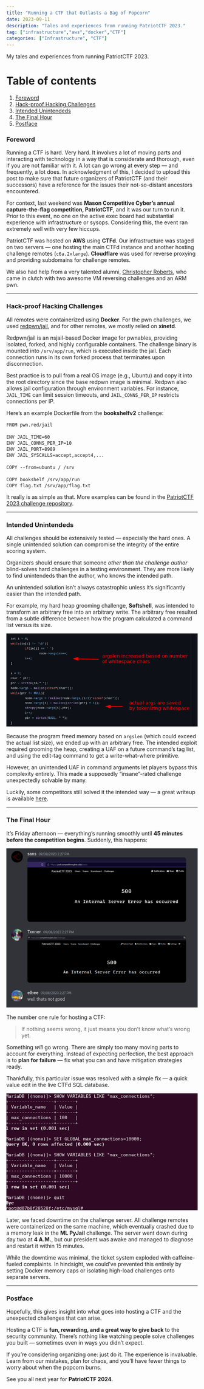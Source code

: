 ```yaml
---
title: "Running a CTF that Outlasts a Bag of Popcorn"
date: 2023-09-11
description: "Tales and experiences from running PatriotCTF 2023."
tag: ["infrastructure","aws","docker","CTF"]
categories: ["Infrastructure", "CTF"]
---
```


My tales and experiences from running PatriotCTF 2023.
<!--more-->

# Table of contents
1. [Foreword](#foreword)
2. [Hack-proof Hacking Challenges](#containerization)
3. [Intended Unintendeds](#integrity)
4. [The Final Hour](#popcorn)
5. [Postface](#postface)

<a name="foreword"></a>
### Foreword

Running a CTF is hard. Very hard. It involves a lot of moving parts and interacting with technology in a way that is considerate and thorough, even if you are not familiar with it.
A lot can go wrong at every step — and frequently, a lot does. In acknowledgment of this, I decided to upload this post to make sure that future organizers of PatriotCTF (and their successors) have a reference for the issues their not-so-distant ancestors encountered.

For context, last weekend was **Mason Competitive Cyber’s annual capture-the-flag competition, PatriotCTF**, and it was our turn to run it.
Prior to this event, no one on the active exec board had substantial experience with infrastructure or sysops. Considering this, the event ran extremely well with very few hiccups.

PatriotCTF was hosted on **AWS** using **CTFd**. Our infrastructure was staged on two servers — one hosting the main CTFd instance and another hosting challenge remotes (`c6a.2xlarge`). **Cloudflare** was used for reverse proxying and providing subdomains for challenge remotes.

We also had help from a very talented alumni, [Christopher Roberts](https://github.com/ChrisTheCoolHut), who came in clutch with two awesome VM reversing challenges and an ARM pwn.

---

<a name="containerization"></a>
### Hack-proof Hacking Challenges

All remotes were containerized using **Docker**. For the pwn challenges, we used [redpwn/jail](https://github.com/redpwn/jail), and for other remotes, we mostly relied on **xinetd**.

Redpwn/jail is an nsjail-based Docker image for pwnables, providing isolated, forked, and highly configurable containers. The challenge binary is mounted into `/srv/app/run`, which is executed inside the jail. Each connection runs in its own forked process that terminates upon disconnection.

Best practice is to pull from a real OS image (e.g., Ubuntu) and copy it into the root directory since the base redpwn image is minimal. Redpwn also allows jail configuration through environment variables. For instance, `JAIL_TIME` can limit session timeouts, and `JAIL_CONNS_PER_IP` restricts connections per IP.

Here’s an example Dockerfile from the **bookshelfv2** challenge:

```docker
FROM pwn.red/jail

ENV JAIL_TIME=60
ENV JAIL_CONNS_PER_IP=10
ENV JAIL_PORT=8989
ENV JAIL_SYSCALLS=accept,accept4,...

COPY --from=ubuntu / /srv

COPY bookshelf /srv/app/run
COPY flag.txt /srv/app/flag.txt
```

It really is as simple as that. More examples can be found in the [PatriotCTF 2023 challenge repository](https://github.com/MasonCompetitiveCyber/PatriotCTF2023/tree/main).

---

<a name="integrity"></a>
### Intended Unintendeds

All challenges should be extensively tested — especially the hard ones. A single unintended solution can compromise the integrity of the entire scoring system.

Organizers should ensure that someone *other than the challenge author* blind-solves hard challenges in a testing environment. They are more likely to find unintendeds than the author, who knows the intended path.

An unintended solution isn’t always catastrophic unless it’s significantly easier than the intended path.

For example, my hard heap grooming challenge, **Softshell**, was intended to transform an arbitrary free into an arbitrary write. The arbitrary free resulted from a subtle difference between how the program calculated a command list versus its size.

![](/assets/posts/2023-09-11/3.png)

Because the program freed memory based on `argslen` (which could exceed the actual list size), we ended up with an arbitrary free. The intended exploit required grooming the heap, creating a UAF on a future command’s tag list, and using the edit-tag command to get a write-what-where primitive.

However, an unintended UAF in command arguments let players bypass this complexity entirely. This made a supposedly “insane”-rated challenge unexpectedly solvable by many.

Luckily, some competitors still solved it the intended way — a great writeup is available [here](https://ctf.krloer.com/writeups/patriotctf/softshell/).

---

<a name="popcorn"></a>
### The Final Hour

It’s Friday afternoon — everything’s running smoothly until **45 minutes before the competition begins**. Suddenly, this happens:

![](/assets/posts/2023-09-11/1.png)

The number one rule for hosting a CTF:
> If nothing seems wrong, it just means you don’t know what’s wrong yet.

Something *will* go wrong. There are simply too many moving parts to account for everything. Instead of expecting perfection, the best approach is to **plan for failure** — fix what you can and have mitigation strategies ready.

Thankfully, this particular issue was resolved with a simple fix — a quick value edit in the live CTFd SQL database.

![](/assets/posts/2023-09-11/2.png)

Later, we faced downtime on the challenge server. All challenge remotes were containerized on the same machine, which eventually crashed due to a memory leak in the **ML PyJail** challenge. The server went down during day two at **4 A.M.**, but our president was awake and managed to diagnose and restart it within 15 minutes.

While the downtime was minimal, the ticket system exploded with caffeine-fueled complaints. In hindsight, we could’ve prevented this entirely by setting Docker memory caps or isolating high-load challenges onto separate servers.

---

<a name="postface"></a>
### Postface

Hopefully, this gives insight into what goes into hosting a CTF and the unexpected challenges that can arise.

Hosting a CTF is **fun, rewarding, and a great way to give back** to the security community. There’s nothing like watching people solve challenges you built — sometimes even in ways you didn’t expect.

If you’re considering organizing one: just do it. The experience is invaluable. Learn from our mistakes, plan for chaos, and you’ll have fewer things to worry about when the popcorn burns.

See you all next year for **PatriotCTF 2024**.
